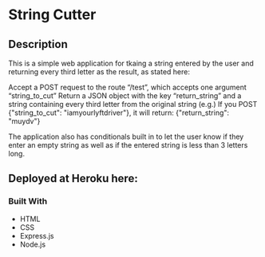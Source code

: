 # String Cutter

## Description 
This is a simple web application for tkaing a string entered by the user and returning every third letter as the result, as stated here:   

Accept a POST request to the route “/test”, which accepts one argument “string_to_cut”
Return a JSON object with the key “return_string” and a string containing every third letter from the original string
(e.g.) If you POST {"string_to_cut": "iamyourlyftdriver"}, it will return: {"return_string": "muydv"}

The application also has conditionals built in to let the user know if they enter an empty string as well as if the entered string is less than 3 letters long.


## Deployed at Heroku here:


### Built With 

 * HTML
 * CSS
 * Express.js
 * Node.js


